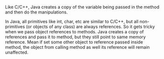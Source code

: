 Like C/C++, Java creates a copy of the variable being passed in the method and then do the manipulations.

In Java, all primitives like int, char, etc are similar to C/C++, but all non-primitives (or objects of any class) are always references. So it gets tricky when we pass object references to methods. Java creates a copy of references and pass it to method, but they still point to same memory reference. Mean if set some other object to reference passed inside method, the object from calling method as well its reference will remain unaffected.

